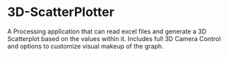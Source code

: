 # 3D-ScatterPlotter
A Processing application that can read excel files and generate a 3D Scatterplot based on the values within it. Includes full 3D Camera Control and options to customize visual makeup of the graph.

